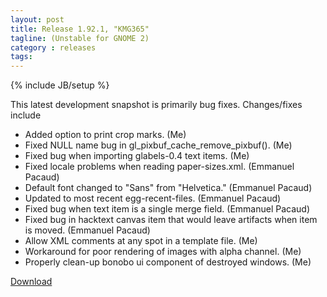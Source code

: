 ```yaml
---
layout: post
title: Release 1.92.1, "KMG365"
tagline: (Unstable for GNOME 2)
category : releases
tags:
---
```

{% include JB/setup %}

This latest development snapshot is primarily bug fixes. Changes/fixes include

- Added option to print crop marks. (Me)
- Fixed NULL name bug in gl_pixbuf_cache_remove_pixbuf(). (Me)
- Fixed bug when importing glabels-0.4 text items. (Me)
- Fixed locale problems when reading paper-sizes.xml. (Emmanuel Pacaud)
- Default font changed to "Sans" from "Helvetica." (Emmanuel Pacaud)
- Updated to most recent egg-recent-files. (Emmanuel Pacaud)
- Fixed bug when text item is a single merge field. (Emmanuel Pacaud)
- Fixed bug in hacktext canvas item that would leave artifacts when item is moved. (Emmanuel Pacaud)
- Allow XML comments at any spot in a template file. (Me)
- Workaround for poor rendering of images with alpha channel. (Me)
- Properly clean-up bonobo ui component of destroyed windows. (Me)

[Download](/pages/download.html)
